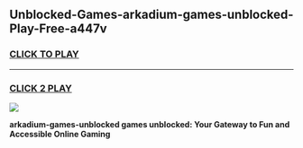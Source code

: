 
## Unblocked-Games-arkadium-games-unblocked-Play-Free-a447v
<h3>
<a href="https://premium76.site?title=arkadium-games-unblocked&ref=20A">CLICK TO PLAY</a></h3>
<hr>

<h3>
<a href="https://premium76.site?title=arkadium-games-unblocked&ref=20A">CLICK 2 PLAY</a>
  
</h3>

<a href="https://premium76.site?title=arkadium-games-unblocked&ref=20A"><img src="https://clearcache.store/games.png"></a>


**arkadium-games-unblocked games unblocked: Your Gateway to Fun and Accessible Online Gaming**
